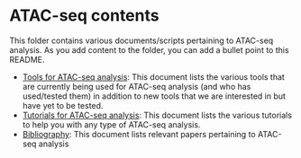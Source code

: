 # ATAC-seq contents

This folder contains various documents/scripts pertaining to ATAC-seq analysis. As you add content to the folder, you can add a bullet point to this README.

* [Tools for ATAC-seq analysis](tools.md): This document lists the various tools that are currently being used for ATAC-seq analysis (and who has used/tested them) in addition to new tools that we are interested in but have yet to be tested.
* [Tutorials for ATAC-seq analysis](tutorials.md): This document lists the various tutorials to help you with any type of ATAC-seq analysis.
* [Bibliography](bibliography.md): This document lists relevant papers pertaining to ATAC-seq analysis

